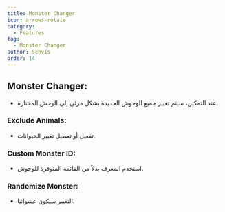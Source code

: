 ```yaml
---
title: Monster Changer
icon: arrows-rotate
category:
  - Features
tag:
  - Monster Changer
author: Schvis
order: 14
---
```


## Monster Changer:
- عند التمكين، سيتم تغيير جميع الوحوش الجديدة بشكل مرئي إلى الوحش المختارة.
### Exclude Animals:
- تفعيل أو تعطيل تغيير الحيوانات.
### Custom Monster ID:
- استخدم المعرف بدلاً من القائمة المتوفرة للوحوش.
### Randomize Monster:
- التغيير سيكون عشوائيا.
